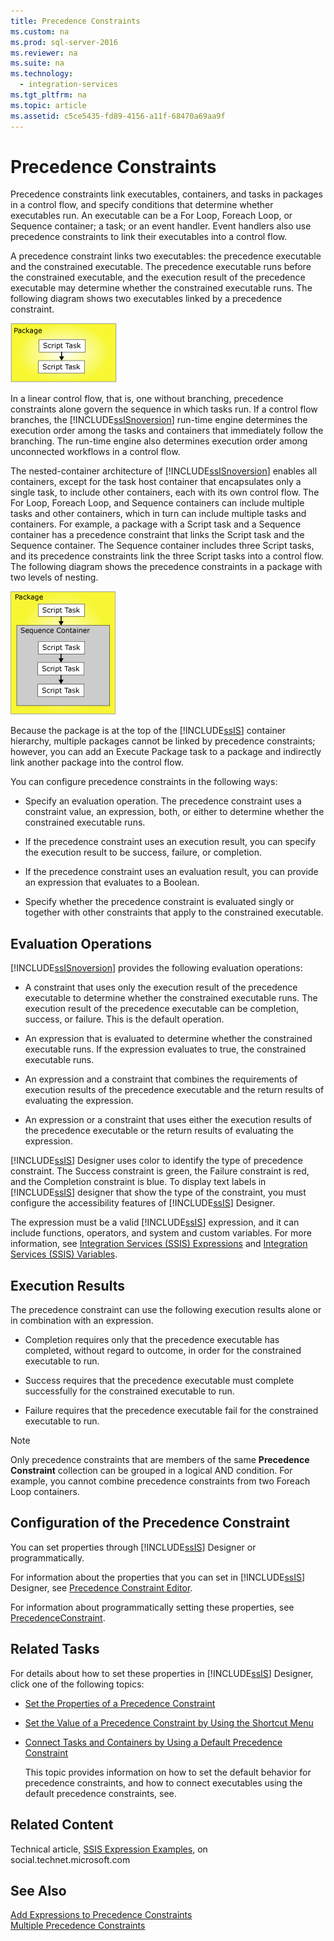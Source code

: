 ```yaml
---
title: Precedence Constraints
ms.custom: na
ms.prod: sql-server-2016
ms.reviewer: na
ms.suite: na
ms.technology: 
  - integration-services
ms.tgt_pltfrm: na
ms.topic: article
ms.assetid: c5ce5435-fd89-4156-a11f-68470a69aa9f
---
```

# Precedence Constraints
  Precedence constraints link executables, containers, and tasks in packages in a control flow, and specify conditions that determine whether executables run. An executable can be a For Loop, Foreach Loop, or Sequence container; a task; or an event handler. Event handlers also use precedence constraints to link their executables into a control flow.  
  
 A precedence constraint links two executables: the precedence executable and the constrained executable. The precedence executable runs before the constrained executable, and the execution result of the precedence executable may determine whether the constrained executable runs. The following diagram shows two executables linked by a precedence constraint.  
  
 ![Executables connected by a precedence constraint](../../Topics/TopicNameNotContainA/media/SSIS_PCSimple.gif "SSIS_PCSimple")  
  
 In a linear control flow, that is, one without branching, precedence constraints alone govern the sequence in which tasks run. If a control flow branches, the [!INCLUDE[ssISnoversion](../../Topics/TopicNameContainA/includes/ssISnoversion_md.md)] run-time engine determines the execution order among the tasks and containers that immediately follow the branching. The run-time engine also determines execution order among unconnected workflows in a control flow.  
  
 The nested-container architecture of [!INCLUDE[ssISnoversion](../../Topics/TopicNameContainA/includes/ssISnoversion_md.md)] enables all containers, except for the task host container that encapsulates only a single task, to include other containers, each with its own control flow. The For Loop, Foreach Loop, and Sequence containers can include multiple tasks and other containers, which in turn can include multiple tasks and containers. For example, a package with a Script task and a Sequence container has a precedence constraint that links the Script task and the Sequence container. The Sequence container includes three Script tasks, and its precedence constraints link the three Script tasks into a control flow. The following diagram shows the precedence constraints in a package with two levels of nesting.  
  
 ![Precedence contraints in a package](../../Topics/TopicNameNotContainA/media/MW_DTS_12.gif "MW_DTS_12")  
  
 Because the package is at the top of the [!INCLUDE[ssIS](../../Topics/TopicNameContainA/includes/ssIS_md.md)] container hierarchy, multiple packages cannot be linked by precedence constraints; however, you can add an Execute Package task to a package and indirectly link another package into the control flow.  
  
 You can configure precedence constraints in the following ways:  
  
-   Specify an evaluation operation. The precedence constraint uses a constraint value, an expression, both, or either to determine whether the constrained executable runs.  
  
-   If the precedence constraint uses an execution result, you can specify the execution result to be success, failure, or completion.  
  
-   If the precedence constraint uses an evaluation result, you can provide an expression that evaluates to a Boolean.  
  
-   Specify whether the precedence constraint is evaluated singly or together with other constraints that apply to the constrained executable.  
  
## Evaluation Operations  
 [!INCLUDE[ssISnoversion](../../Topics/TopicNameContainA/includes/ssISnoversion_md.md)] provides the following evaluation operations:  
  
-   A constraint that uses only the execution result of the precedence executable to determine whether the constrained executable runs. The execution result of the precedence executable can be completion, success, or failure. This is the default operation.  
  
-   An expression that is evaluated to determine whether the constrained executable runs. If the expression evaluates to true, the constrained executable runs.  
  
-   An expression and a constraint that combines the requirements of execution results of the precedence executable and the return results of evaluating the expression.  
  
-   An expression or a constraint that uses either the execution results of the precedence executable or the return results of evaluating the expression.  
  
 [!INCLUDE[ssIS](../../Topics/TopicNameContainA/includes/ssIS_md.md)] Designer uses color to identify the type of precedence constraint. The Success constraint is green, the Failure constraint is red, and the Completion constraint is blue. To display text labels in [!INCLUDE[ssIS](../../Topics/TopicNameContainA/includes/ssIS_md.md)] designer that show the type of the constraint, you must configure the accessibility features of [!INCLUDE[ssIS](../../Topics/TopicNameContainA/includes/ssIS_md.md)] Designer.  
  
 The expression must be a valid [!INCLUDE[ssIS](../../Topics/TopicNameContainA/includes/ssIS_md.md)] expression, and it can include functions, operators, and system and custom variables. For more information, see [Integration Services &#40;SSIS&#41; Expressions](../../Topics/TopicNameNotContainA/Integration-Services--SSIS--Expressions.md) and [Integration Services &#40;SSIS&#41; Variables](../../Topics/TopicNameNotContainA/Integration-Services--SSIS--Variables.md).  
  
## Execution Results  
 The precedence constraint can use the following execution results alone or in combination with an expression.  
  
-   Completion requires only that the precedence executable has completed, without regard to outcome, in order for the constrained executable to run.  
  
-   Success requires that the precedence executable must complete successfully for the constrained executable to run.  
  
-   Failure requires that the precedence executable fail for the constrained executable to run.  
  
> [!NOTE]  
>  Only precedence constraints that are members of the same **Precedence Constraint** collection can be grouped in a logical AND condition. For example, you cannot combine precedence constraints from two Foreach Loop containers.  
  
## Configuration of the Precedence Constraint  
 You can set properties through [!INCLUDE[ssIS](../../Topics/TopicNameContainA/includes/ssIS_md.md)] Designer or programmatically.  
  
 For information about the properties that you can set in [!INCLUDE[ssIS](../../Topics/TopicNameContainA/includes/ssIS_md.md)] Designer, see [Precedence Constraint Editor](../../Topics/TopicNameNotContainA/Precedence-Constraint-Editor.md).  
  
 For information about programmatically setting these properties, see [PrecedenceConstraint](assetId:///T:Microsoft.SqlServer.Dts.Runtime.PrecedenceConstraint).  
  
## Related Tasks  
 For details about how to set these properties in [!INCLUDE[ssIS](../../Topics/TopicNameContainA/includes/ssIS_md.md)] Designer, click one of the following topics:  
  
-   [Set the Properties of a Precedence Constraint](../../Topics/TopicNameContainA/Set-the-Properties-of-a-Precedence-Constraint.md)  
  
-   [Set the Value of a Precedence Constraint by Using the Shortcut Menu](../../Topics/TopicNameContainA/Set-the-Value-of-a-Precedence-Constraint-by-Using-the-Shortcut-Menu.md)  
  
-   [Connect Tasks and Containers by Using a Default Precedence Constraint](../../Topics/TopicNameContainA/Connect-Tasks-and-Containers-by-Using-a-Default-Precedence-Constraint.md)  
  
     This topic provides information on how to set the default behavior for precedence constraints, and how to connect executables using the default precedence constraints, see.  
  
## Related Content  
 Technical article, [SSIS Expression Examples](http://go.microsoft.com/fwlink/?LinkId=220761), on social.technet.microsoft.com  
  
## See Also  
 [Add Expressions to Precedence Constraints](../../Topics/TopicNameNotContainA/Add-Expressions-to-Precedence-Constraints.md)   
 [Multiple Precedence Constraints](../../Topics/TopicNameNotContainA/Multiple-Precedence-Constraints.md)  
  
  